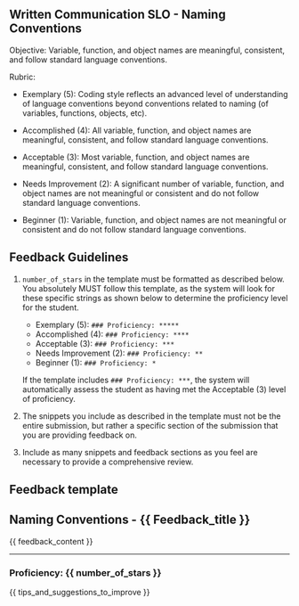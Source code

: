## Written Communication SLO - Naming Conventions

Objective: Variable, function, and object names are meaningful, consistent, and follow standard language conventions.

Rubric:

- Exemplary (5): Coding style reflects an advanced level of understanding of language conventions beyond conventions related to naming (of variables, functions, objects, etc).

- Accomplished (4): All variable, function, and object names are meaningful, consistent, and follow standard language conventions.

- Acceptable (3): Most variable, function, and object names are meaningful, consistent, and follow standard language conventions.

- Needs Improvement (2): A significant number of variable, function, and object names are not meaningful or consistent and do not follow standard language conventions.

- Beginner (1): Variable, function, and object names are not meaningful or consistent and do not follow standard language conventions.

## Feedback Guidelines

1. `number_of_stars` in the template must be formatted as described below. You absolutely MUST follow this template, as the system will look for these specific strings as shown below to determine the proficiency level for the student.

   - Exemplary (5): `### Proficiency: *****`
   - Accomplished (4): `### Proficiency: ****`
   - Acceptable (3): `### Proficiency: ***`
   - Needs Improvement (2): `### Proficiency: **`
   - Beginner (1): `### Proficiency: *`

   If the template includes `### Proficiency: ***`, the system will automatically assess the student as having met the Acceptable (3) level of proficiency.

2. The snippets you include as described in the template must not be the entire submission, but rather a specific section of the submission that you are providing feedback on.

3. Include as many snippets and feedback sections as you feel are necessary to provide a comprehensive review.

## Feedback template

<!-- Template starts from here -->

## Naming Conventions - {{ Feedback_title }}

{{ feedback_content }}

---

### Proficiency: {{ number_of_stars }}

{{ tips_and_suggestions_to_improve }}
